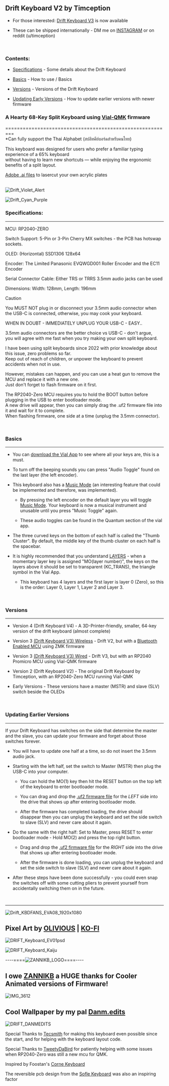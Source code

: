 ## Drift Keyboard V2 by Timception  

- For those interested: [Drift Keyboard V3](https://github.com/Timception/zmk-config-drift-v3-editor) is now available  

- These can be shipped internationally - DM me on [INSTAGRAM](https://www.instagram.com/majin.keyboards/) or on reddit (u/timception)
<br/>  

### Contents:  

- [Specifications](#specifications) - Some details about the Drift Keyboard  

- [Basics](#basics) - How to use / Basics  

- [Versions](#versions) - Versions of the Drift Keyboard

- [Updating Early Versions](#updating-earlier-versions) - How to update earlier versions with newer firmware


### A Hearty 68-Key Split Keyboard using [Vial-QMK](https://github.com/vial-kb/vial-qmk) firmware  
=========================================================  
*Can fully support the Thai Alphabet (สปลิทคีย์บอร์ดสำหรับคนไทย)  

This keyboard was designed for users who prefer a familiar typing experience of a 65% keyboard  
without having to learn new shortcuts — while enjoying the ergonomic benefits of a split layout.  

[Adobe .ai files](https://github.com/Timception/Drift/tree/main/Plate) to lasercut your own acrylic plates  
<br/>  


![Drift_Violet_Alert](https://github.com/user-attachments/assets/d189a734-1031-49f4-bbe0-3047e1bf285d)  

![Drift_Cyan_Purple](https://github.com/Timception/Drift/assets/84595044/90241f5b-bc75-43a6-833a-c3984175a96c)  


### Specifications:
---------------------------------------------------------------------------------

MCU: RP2040-ZERO  

Switch Support: 5-Pin or 3-Pin Cherry MX switches - the PCB has hotswap sockets.  

OLED: (Horizontal) SSD1306 128x64  

Encoder: The Limited Panasonic EVQWGD001 Roller Encoder and the EC11 Encoder  

Serial Connector Cable: Either TRS or TRRS 3.5mm audio jacks can be used  

Dimensions: Width: 128mm, Length: 196mm  

> [!Caution]  
> You MUST NOT plug in or disconnect your 3.5mm audio connector when the USB-C is connected, otherwise, you may cook your keyboard.
>  
> WHEN IN DOUBT - IMMEDIATELY UNPLUG YOUR USB-C - EASY..
>  
> 3.5mm audio connectors are the better choice vs USB-C - don't argue,  
> you will agree with me fast when you try making your own split keyboard.  
>  
> I have been using split keyboards since 2022 with prior knowledge about this issue, zero problems so far.  
> Keep out of reach of children, or unpower the keyboard to prevent accidents when not in use.  
>   
> However, mistakes can happen, and you can use a heat gun to remove the MCU and replace it with a new one.  
> Just don't forget to flash firmware on it first.  
>  
> The RP2040-Zero MCU requires you to hold the BOOT button before plugging in the USB to enter bootloader mode.  
> A new drive will appear, then you can simply drag the .uf2 firmware file into it and wait for it to complete.  
> When flashing firmware, one side at a time (unplug the 3.5mm connector).  
<br/>  


### Basics  
---------------------------------------------------------------------------------

- You can [download the Vial App](https://get.vial.today/download/) to see where all your keys are, this is a must.  
  
- To turn off the beeping sounds you can press "Audio Toggle" found on the last layer (the left encoder).  

- This keyboard also has a [Music Mode](https://docs.qmk.fm/features/audio#music-mode) (an interesting feature that could be implemented and therefore, was implemented).  

  - By pressing the left encoder on the default layer you will toggle [Music Mode](https://docs.qmk.fm/features/audio#music-mode). Your keyboard is now a musical instrument and unusable until you press "Music Toggle" again.  

   - These audio toggles can be found in the Quantum section of the vial app.  

- The three curved keys on the bottom of each half is called the "Thumb Cluster". By default, the middle key of the thumb cluster on each half is the spacebar.

- It is highly recommended that you understand [LAYERS](https://get.vial.today/manual/layers.html) - when a momentary layer key is assigned "MO(layer number)", the keys on the layers above it should be set to transparent (KC_TRANS), the triangle symbol in the Vial App.

  - This keyboard has 4 layers and the first layer is layer 0 (Zero), so this is the order: Layer 0, Layer 1, Layer 2 and Layer 3.
<br/>  

### Versions  
---------------------------------------------------------------------------------

- Version 4 (Drift Keyboard V4) - A 3D-Printer-friendly, smaller, 64-key version of the drift keyboard (almost complete)  

- Version 3 [(Drift Keyboard V3) Wireless](https://github.com/Timception/zmk-config-drift-v3-editor) - Drift V2, but with a [Bluetooth Enabled MCU](https://typeractive.xyz/products/nice-nano?srsltid=AfmBOoqTj6BHxsCO7DdQzWo3j5JDLrUqV27tlrLa0qgTC-CWxB9Fa6lW) using ZMK firmware  

- Version 3 [(Drift Keyboard V3) Wired](https://github.com/Timception/Drift-Keyboard-V3-Wired-Vial-Version) - Drift V3, but with an RP2040 Promicro MCU using Vial-QMK firmware  

- Version 2 (Drift Keyboard V2) - The original Drift Keyboard by Timception, with an RP2040-Zero MCU running Vial-QMK  

- Early Versions - These versions have a master (MSTR) and slave (SLV) switch beside the OLEDs  
<br/>  

### Updating Earlier Versions  
---------------------------------------------------------------------------------

If your Drift Keyboard has switches on the side that determine the master and the slave, you can update your firmware and forget about those switches forever.  

- You will have to update one half at a time, so do not insert the 3.5mm audio jack.  

- Starting with the left half, set the switch to Master (MSTR) then plug the USB-C into your computer.  

  - You can hold the MO(1) key then hit the RESET button on the top left of the keyboard to enter bootloader mode.  

  - You can drag and drop the [.uf2 firmware file](https://github.com/Timception/Drift/tree/main/precompiled_firmware/V2_Everything_Unlocked) for the *LEFT* side into the drive that shows up after entering bootloader mode.  
 
  - After the firmware has completed loading, the drive should disappear then you can unplug the keyboard and set the side switch to slave (SLV) and never care about it again.  
 
- Do the same with the right half: Set to Master, press RESET to enter bootloader mode - Hold MO(2) and press the top right button.    

  - Drag and drop the [.uf2 firmware file](https://github.com/Timception/Drift/tree/main/precompiled_firmware/V2_Everything_Unlocked) for the *RIGHT* side into the drive that shows up after entering bootloader mode.  
 
  - After the firmware is done loading, you can unplug the keyboard and set the side switch to slave (SLV) and never care about it again.  
 
- After these steps have been done successfully - you could even snap the switches off with some cutting pliers to prevent yourself from accidentally switching them on in the future.  
<br/>  

---------------------------------------------------------------------------------  
![Drift_KBDFANS_EVA08_1920x1080](https://github.com/Timception/Drift/assets/84595044/8d15f7ea-c605-4f26-971c-0087e263e1d2)



Pixel Art by [OLIVlOUS](https://www.instagram.com/keebpixel) | [KO-FI](https://ko-fi.com/olivious)
---------------------------------------------------------------------------------

![DRIFT_Keyboard_EV01psd](https://github.com/Timception/Drift/assets/84595044/a8ad2528-249f-4310-a324-4c62dbdfb540)

![DRIFT_Keyboard_Kaiju](https://github.com/Timception/Drift/assets/84595044/a0f79aaa-8451-4e9c-bb01-142a24413e9a)



----====![ZANNIKB_LOGO](https://github.com/Timception/Drift/assets/84595044/16948fb5-0360-4244-a7d2-38ecee8af839)====----

I owe [ZANNIKB](https://www.instagram.com/zannikb/) a HUGE thanks for Cooler Animated versions of Firmware!
---------------------------------------------------------------------------------

![IMG_3612](https://github.com/Timception/Drift/assets/84595044/4112aebc-5a67-485c-86f4-9d734125b426)



Cool Wallpaper by my pal [Danm.edits](https://www.instagram.com/danm.edits)
---------------------------------------------------------------------------------
![DRIFT_DANMEDITS](https://github.com/Timception/Drift/assets/84595044/f156adec-f6c8-4baf-ab20-4583fb48fca4)



Special Thanks to [Tecsmith](https://github.com/Tecsmith) for making this keyboard even possible since the start, and for helping with the keyboard layout code.

Special Thanks to [TweetyDaBird](https://github.com/TweetyDaBird) for patiently helping with some issues when RP2040-Zero was still a new mcu for QMK.  

Inspired by Foostan's [Corne Keyboard](https://github.com/foostan/crkbd)  

The reversible pcb design from the [Sofle Keyboard](https://josefadamcik.github.io/SofleKeyboard/) was also an inspiring factor  
